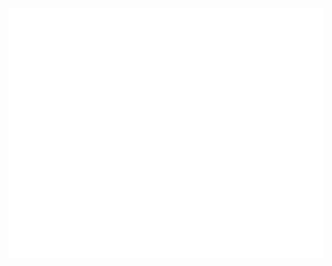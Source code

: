 <img src="https://raw.githubusercontent.com/j3ll3yfi5h/j3ll3yfi5h/master/animation-v0.svg" width="800" height="400">
